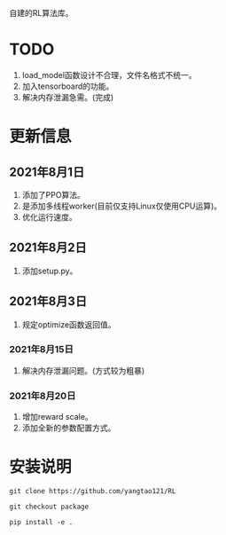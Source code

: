 自建的RL算法库。
# TODO
1. load_model函数设计不合理，文件名格式不统一。
2. 加入tensorboard的功能。
3. 解决内存泄漏急需。(完成)
# 更新信息
## 2021年8月1日
1. 添加了PPO算法。
2. 是添加多线程worker(目前仅支持Linux仅使用CPU运算)。
3. 优化运行速度。
## 2021年8月2日
1. 添加setup.py。
## 2021年8月3日
1. 规定optimize函数返回值。
### 2021年8月15日
1. 解决内存泄漏问题。(方式较为粗暴)
### 2021年8月20日
1. 增加reward scale。
2. 添加全新的参数配置方式。

# 安装说明
`git clone https://github.com/yangtao121/RL
`

`git checkout package`

`pip install -e .`